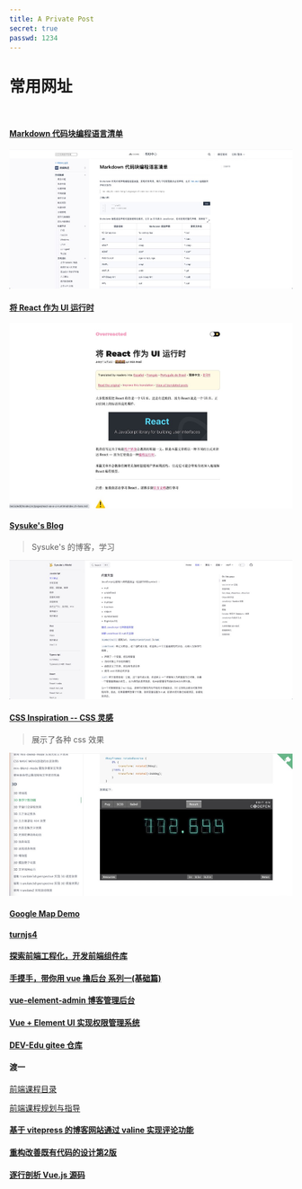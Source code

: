 ```yaml
---
title: A Private Post
secret: true
passwd: 1234
---
```


# 常用网址

<br/>

#### [Markdown 代码块编程语言清单](https://coding.net/help/docs/ci/lint/markdown-code-lang.html)

![alt text](../public/markdown/markdown-code-lang.jpg)

#### [将 React 作为 UI 运行时](https://overreacted.io/zh-hans/react-as-a-ui-runtime/)

![alt text](../public/markdown/overreacted.jpg)

#### [Sysuke's Blog](https://www.sysuke.com/fe/frameWork/)

> Sysuke's 的博客，学习

![alt text](../public/markdown/sysukes_blog.jpg)

#### [CSS Inspiration -- CSS 灵感](https://chokcoco.github.io/CSS-Inspiration/#/)

> 展示了各种 css 效果

![alt text](../public/markdown/css_inspiration.jpg)

#### [Google Map Demo](https://tutorialzine.com/2015/04/first-webapp-react)

#### [turnjs4](http://www.turnjs.com/)

#### [探索前端工程化，开发前端组件库](https://juejin.cn/post/7151961741776125989)

#### [手摸手，带你用 vue 撸后台 系列一(基础篇)](https://juejin.cn/post/6844903476661583880)

#### [vue-element-admin 博客管理后台](https://github.com/PanJiaChen/vue-element-admin)

#### [Vue + Element UI 实现权限管理系统](https://blog.csdn.net/xifengxiaoma/article/details/92839201)

#### [DEV-Edu gitee 仓库](https://gitee.com/dev-edu/projects)

#### 渡一

[前端课程目录](https://duyiedu.yuque.com/hghs2q/ybli0a/bwdrtf?)

[前端课程规划与指导](https://duyiedu.yuque.com/hghs2q/qh565e/iz2enk?#WMnM)

#### [基于 vitepress 的博客网站通过 valine 实现评论功能](https://wulisensen.vercel.app/blog/valine.html)

#### [重构改善既有代码的设计第2版](https://book-refactoring2.ifmicro.com/)

#### [逐行剖析 Vue.js 源码](https://nlrx-wjc.github.io/Learn-Vue-Source-Code/)
